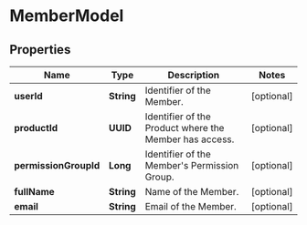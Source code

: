 

# MemberModel


## Properties

| Name | Type | Description | Notes |
|------------ | ------------- | ------------- | -------------|
|**userId** | **String** | Identifier of the Member. |  [optional] |
|**productId** | **UUID** | Identifier of the Product where the Member has access. |  [optional] |
|**permissionGroupId** | **Long** | Identifier of the Member&#39;s Permission Group. |  [optional] |
|**fullName** | **String** | Name of the Member. |  [optional] |
|**email** | **String** | Email of the Member. |  [optional] |



